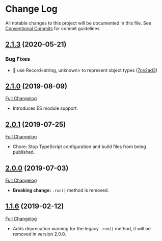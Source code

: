 # Change Log

All notable changes to this project will be documented in this file.
See [Conventional Commits](https://conventionalcommits.org) for commit guidelines.

## [2.1.3](https://github.com/PacoteJS/pacote/compare/@pacote/flux-actions@2.1.2...@pacote/flux-actions@2.1.3) (2020-05-21)

### Bug Fixes

- 🐛 use Record<string, unknown> to represent object types ([7ce2ad3](https://github.com/PacoteJS/pacote/commit/7ce2ad3e25762bd86c90771791b0571f99f1ea32))

## [2.1.0](https://github.com/PacoteJS/pacote/tree/@pacote/flux-actions@2.1.0) (2019-08-09)

[Full Changelog](https://github.com/PacoteJS/pacote/compare/@pacote/flux-actions@2.0.1...@pacote/flux-actions@2.1.0)

- Introduces ES module support.

## [2.0.1](https://github.com/PacoteJS/pacote/tree/@pacote/flux-actions@2.0.1) (2019-07-25)

[Full Changelog](https://github.com/PacoteJS/pacote/compare/@pacote/flux-actions@2.0.0...@pacote/flux-actions@2.0.1)

- Chore: Stop TypeScript configuration and build files from being published.

## [2.0.0](https://github.com/PacoteJS/pacote/tree/@pacote/flux-actions@2.0.0) (2019-07-03)

[Full Changelog](https://github.com/PacoteJS/pacote/compare/@pacote/flux-actions@1.1.6...@pacote/flux-actions@2.0.0)

- **Breaking change:** `.run()` method is removed.

## [1.1.6](https://github.com/PacoteJS/pacote/tree/@pacote/flux-actions@1.1.6) (2019-02-12)

[Full Changelog](https://github.com/PacoteJS/pacote/compare/@pacote/flux-actions@1.1.5...@pacote/flux-actions@1.1.6)

- Adds deprecation warning for the legacy `.run()` method, it will be removed in version 2.0.0.
